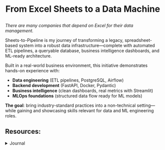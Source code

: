 # <p style="text-align: center;"> From Excel Sheets to a Data Machine



*There are many companies that depend on Excel for their data management.*

Sheets-to-Pipeline is my journey of transforming a legacy, spreadsheet-based system into a robust data infrastructure—complete with automated ETL pipelines, a queryable database, business intelligence dashboards, and ML-ready architecture.

Built in a real-world business environment, this initiative demonstrates hands-on experience with:

- **Data engineering** (ETL pipelines, PostgreSQL, Airflow)
- **Backend development** (FastAPI, Docker, Pydantic)
- **Business intelligence** (clean dashboards, real metrics with Streamlit)
- **MLOps foundations** (structured data flow ready for ML models)

**The goal**: bring industry-standard practices into a non-technical setting—while gaining and showcasing skills relevant for data and ML engineering roles.

## Resources:

<details>
<summary>Journal</summary>

- [Week 0 - Kickoff](journal\2025-03-14-kickoff.md)
- [Week 1 - Basic Infrastructure](journal\2025-03-17-week01.md)
- [Week 2 - Finishing CRUD](journal\2025-03-23-week02.md)
</details>




